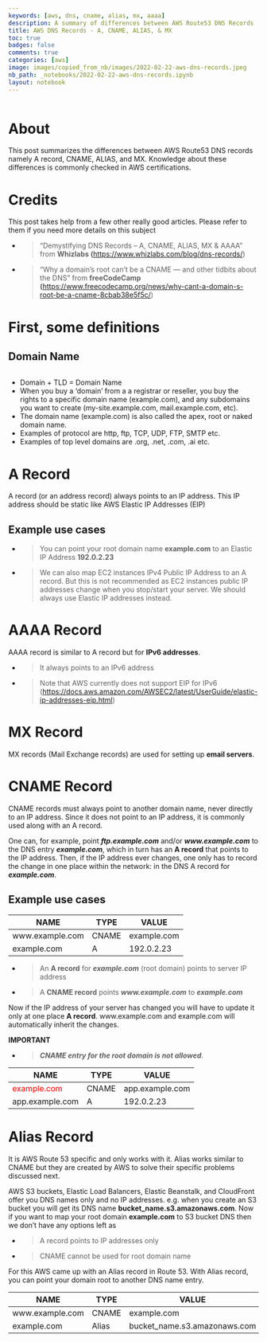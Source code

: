 ```yaml
---
keywords: [aws, dns, cname, alias, mx, aaaa]
description: A summary of differences between AWS Route53 DNS Records
title: AWS DNS Records - A, CNAME, ALIAS, & MX
toc: true 
badges: false
comments: true
categories: [aws]
image: images/copied_from_nb/images/2022-02-22-aws-dns-records.jpeg
nb_path: _notebooks/2022-02-22-aws-dns-records.ipynb
layout: notebook
---
```


<!--
#################################################
### THIS FILE WAS AUTOGENERATED! DO NOT EDIT! ###
#################################################
# file to edit: _notebooks/2022-02-22-aws-dns-records.ipynb
-->

<div class="container" id="notebook-container">
        
<div class="cell border-box-sizing text_cell rendered"><div class="inner_cell">
<div class="text_cell_render border-box-sizing rendered_html">
<p><img src="/myblog/images/copied_from_nb/images/2022-02-22-aws-dns-records.jpeg" alt=""></p>

</div>
</div>
</div>
<div class="cell border-box-sizing text_cell rendered"><div class="inner_cell">
<div class="text_cell_render border-box-sizing rendered_html">
<h1 id="About">About<a class="anchor-link" href="#About"> </a></h1><p>This post summarizes the differences between AWS Route53 DNS records namely A record, CNAME, ALIAS, and MX. Knowledge about these differences is commonly checked in AWS certifications.</p>

</div>
</div>
</div>
<div class="cell border-box-sizing text_cell rendered"><div class="inner_cell">
<div class="text_cell_render border-box-sizing rendered_html">
<h1 id="Credits">Credits<a class="anchor-link" href="#Credits"> </a></h1><p>This post takes help from a few other really good articles. Please refer to them if you need more details on this subject</p>
<ul>
<li><blockquote><p>“Demystifying DNS Records – A, CNAME, ALIAS, MX &amp; AAAA” from <strong>Whizlabs (</strong><a href="https://www.whizlabs.com/blog/dns-records/"><span class="underline">https://www.whizlabs.com/blog/dns-records/</span></a>)</p>
</blockquote>
</li>
<li><blockquote><p>“Why a domain’s root can’t be a CNAME — and other tidbits about the DNS” from <strong>freeCodeCamp (</strong><a href="https://www.freecodecamp.org/news/why-cant-a-domain-s-root-be-a-cname-8cbab38e5f5c/"><span class="underline">https://www.freecodecamp.org/news/why-cant-a-domain-s-root-be-a-cname-8cbab38e5f5c/</span></a>)</p>
</blockquote>
</li>
</ul>

</div>
</div>
</div>
<div class="cell border-box-sizing text_cell rendered"><div class="inner_cell">
<div class="text_cell_render border-box-sizing rendered_html">
<h1 id="First,-some-definitions">First, some definitions<a class="anchor-link" href="#First,-some-definitions"> </a></h1><h2 id="Domain-Name">Domain Name<a class="anchor-link" href="#Domain-Name"> </a></h2><p><img src="/myblog/images/copied_from_nb/images/2022-02-22-aws-dns-records.png" alt=""></p>
<ul>
<li>Domain + TLD = Domain Name</li>
<li>When you buy a ‘domain’ from a a registrar or reseller, you buy the rights to a specific domain name (example.com), and any subdomains you want to create (my-site.example.com, mail.example.com, etc).</li>
<li>The domain name (example.com) is also called the apex, root or naked domain name.</li>
<li>Examples of protocol are http, ftp, TCP, UDP, FTP, SMTP etc.</li>
<li>Examples of top level domains are .org, .net, .com, .ai etc.</li>
</ul>

</div>
</div>
</div>
<div class="cell border-box-sizing text_cell rendered"><div class="inner_cell">
<div class="text_cell_render border-box-sizing rendered_html">
<h1 id="A-Record">A Record<a class="anchor-link" href="#A-Record"> </a></h1><p>A record (or an address record) always points to an IP address. This IP address should be static like AWS Elastic IP Addresses (EIP)</p>
<h2 id="Example-use-cases">Example use cases<a class="anchor-link" href="#Example-use-cases"> </a></h2><ul>
<li><blockquote><p>You can point your root domain name <strong>example.com</strong> to an Elastic IP Address <strong>192.0.2.23</strong></p>
</blockquote>
</li>
<li><blockquote><p>We can also map EC2 instances IPv4 Public IP Address to an A record. But this is not recommended as EC2 instances public IP addresses change when you stop/start your server. We should always use Elastic IP addresses instead.</p>
</blockquote>
</li>
</ul>

</div>
</div>
</div>
<div class="cell border-box-sizing text_cell rendered"><div class="inner_cell">
<div class="text_cell_render border-box-sizing rendered_html">
<h1 id="AAAA-Record">AAAA Record<a class="anchor-link" href="#AAAA-Record"> </a></h1><p>AAAA record is similar to A record but for <strong>IPv6 addresses</strong>.</p>
<ul>
<li><blockquote><p>It always points to an IPv6 address</p>
</blockquote>
</li>
<li><blockquote><p>Note that AWS currently does not support EIP for IPv6 (<a href="https://docs.aws.amazon.com/AWSEC2/latest/UserGuide/elastic-ip-addresses-eip.html"><span class="underline">https://docs.aws.amazon.com/AWSEC2/latest/UserGuide/elastic-ip-addresses-eip.html</span></a>)</p>
</blockquote>
</li>
</ul>

</div>
</div>
</div>
<div class="cell border-box-sizing text_cell rendered"><div class="inner_cell">
<div class="text_cell_render border-box-sizing rendered_html">
<h1 id="MX-Record">MX Record<a class="anchor-link" href="#MX-Record"> </a></h1><p>MX records (Mail Exchange records) are used for setting up <strong>email servers</strong>.</p>

</div>
</div>
</div>
<div class="cell border-box-sizing text_cell rendered"><div class="inner_cell">
<div class="text_cell_render border-box-sizing rendered_html">
<h1 id="CNAME-Record">CNAME Record<a class="anchor-link" href="#CNAME-Record"> </a></h1><p>CNAME records must always point to another domain name, never directly to an IP address. Since it does not point to an IP address, it is commonly used along with an A record.</p>
<p>One can, for example, point <strong><em>ftp.example.com</em></strong> and/or <strong><em>www.example.com</em></strong> to the DNS entry <strong><em>example.com</em></strong>, which in turn has an <strong>A record</strong> that points to the IP address. Then, if the IP address ever changes, one only has to record the change in one place within the network: in the DNS A record for <strong><em>example.com</em></strong>.</p>
<h2 id="Example-use-cases">Example use cases<a class="anchor-link" href="#Example-use-cases"> </a></h2><table>
<thead><tr>
<th>NAME</th>
<th>TYPE</th>
<th>VALUE</th>
</tr>
</thead>
<tbody>
<tr>
<td>www.example.com</td>
<td>CNAME</td>
<td>example.com</td>
</tr>
<tr>
<td>example.com</td>
<td>A</td>
<td>192.0.2.23</td>
</tr>
</tbody>
</table>
<ul>
<li><blockquote><p>An <strong>A record</strong> for <strong><em>example.com</em></strong> (root domain) points to server IP address</p>
</blockquote>
</li>
<li><blockquote><p>A <strong>CNAME record</strong> points <strong><em>www.example.com</em></strong> to <strong><em>example.com</em></strong></p>
</blockquote>
</li>
</ul>
<p>Now if the IP address of your server has changed you will have to update it only at one place <strong>A record</strong>. www.example.com and example.com will automatically inherit the changes.</p>
<p><strong>IMPORTANT</strong></p>
<ul>
<li><blockquote><p><strong><em>CNAME entry for the root domain is not allowed</em></strong>.</p>
</blockquote>
</li>
</ul>
<table>
<thead><tr>
<th>NAME</th>
<th>TYPE</th>
<th>VALUE</th>
</tr>
</thead>
<tbody>
<tr>
<td><span style="color:red"> example.com</span></td>
<td>CNAME</td>
<td>app.example.com</td>
</tr>
<tr>
<td>app.example.com</td>
<td>A</td>
<td>192.0.2.23</td>
</tr>
</tbody>
</table>

</div>
</div>
</div>
<div class="cell border-box-sizing text_cell rendered"><div class="inner_cell">
<div class="text_cell_render border-box-sizing rendered_html">
<h1 id="Alias-Record">Alias Record<a class="anchor-link" href="#Alias-Record"> </a></h1><p>It is AWS Route 53 specific and only works with it. Alias works similar to CNAME but they are created by AWS to solve their specific problems discussed next.</p>
<p>AWS S3 buckets, Elastic Load Balancers, Elastic Beanstalk, and CloudFront offer you DNS names only and no IP addresses. e.g. when you create an S3 bucket you will get its DNS name <strong>bucket_name.s3.amazonaws.com</strong>. Now if you want to map your root domain <strong>example.com</strong> to S3 bucket DNS then we don’t have any options left as</p>
<ul>
<li><blockquote><p>A record points to IP addresses only</p>
</blockquote>
</li>
<li><blockquote><p>CNAME cannot be used for root domain name</p>
</blockquote>
</li>
</ul>
<p>For this AWS came up with an Alias record in Route 53. With Alias record, you can point your domain root to another DNS name entry.</p>
<table>
<thead><tr>
<th>NAME</th>
<th>TYPE</th>
<th>VALUE</th>
</tr>
</thead>
<tbody>
<tr>
<td>www.example.com</td>
<td>CNAME</td>
<td>example.com</td>
</tr>
<tr>
<td>example.com</td>
<td>Alias</td>
<td>bucket_name.s3.amazonaws.com</td>
</tr>
</tbody>
</table>

</div>
</div>
</div>
</div>
 

